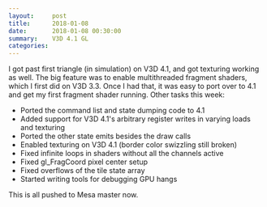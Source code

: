 ```yaml
---
layout:     post
title:      2018-01-08
date:       2018-01-08 00:30:00
summary:    V3D 4.1 GL
categories: 
---
```


I got past first triangle (in simulation) on V3D 4.1, and got
texturing working as well.  The big feature was to enable
multithreaded fragment shaders, which I first did on V3D 3.3.  Once I
had that, it was easy to port over to 4.1 and get my first fragment
shader running.  Other tasks this week:

- Ported the command list and state dumping code to 4.1
- Added support for V3D 4.1's arbitrary register writes in varying
  loads and texturing
- Ported the other state emits besides the draw calls
- Enabled texturing on V3D 4.1 (border color swizzling still broken)
- Fixed infinite loops in shaders without all the channels active
- Fixed gl_FragCoord pixel center setup
- Fixed overflows of the tile state array
- Started writing tools for debugging GPU hangs

This is all pushed to Mesa master now.

